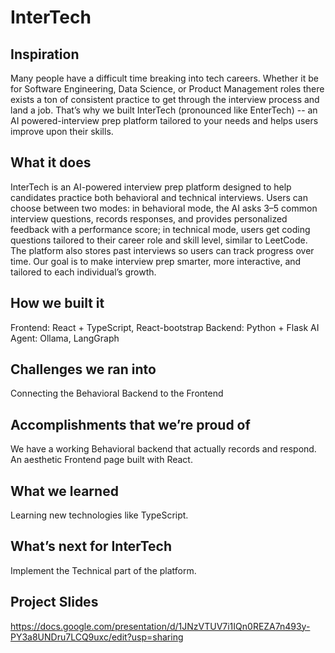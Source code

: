 # InterTech
## Inspiration
Many people have a difficult time breaking into tech careers. Whether it be for Software Engineering, Data Science, or Product Management roles there exists a ton of consistent practice to get through the interview process and land a job. That’s why we built InterTech (pronounced like EnterTech) -- an AI powered-interview prep platform tailored to your needs and helps users improve upon their skills.
## What it does
InterTech is an AI-powered interview prep platform designed to help candidates practice both behavioral and technical interviews. Users can choose between two modes: in behavioral mode, the AI asks 3–5 common interview questions, records responses, and provides personalized feedback with a performance score; in technical mode, users get coding questions tailored to their career role and skill level, similar to LeetCode. The platform also stores past interviews so users can track progress over time. Our goal is to make interview prep smarter, more interactive, and tailored to each individual’s growth.
## How we built it
Frontend: React + TypeScript, React-bootstrap
Backend: Python + Flask
AI Agent: Ollama, LangGraph
## Challenges we ran into
Connecting the Behavioral Backend to the Frontend
## Accomplishments that we’re proud of
We have a working Behavioral backend that actually records and respond.
An aesthetic Frontend page built with React.
## What we learned
Learning new technologies like TypeScript.
## What’s next for InterTech
Implement the Technical part of the platform.
## Project Slides
https://docs.google.com/presentation/d/1JNzVTUV7i1IQn0REZA7n493y-PY3a8UNDru7LCQ9uxc/edit?usp=sharing
